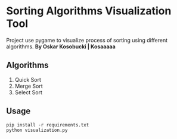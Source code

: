 # Sorting Algorithms  Visualization Tool
Project use pygame to visualize process of sorting using different algorithms.
**By Oskar Kosobucki | Kosaaaaa**

## Algorithms 

 1. Quick Sort
 2. Merge Sort
 3. Select Sort

## Usage

    pip install -r requirements.txt
    python visualization.py

